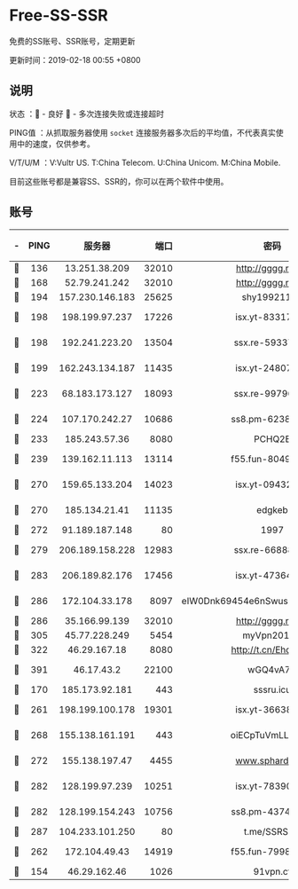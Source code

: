 # Free-SS-SSR

免费的SS账号、SSR账号，定期更新

更新时间：2019-02-18 00:55 +0800

## 说明

状态     ：🙂 - 良好 🙁 - 多次连接失败或连接超时

PING值   ：从抓取服务器使用 `socket` 连接服务器多次后的平均值，不代表真实使用中的速度，仅供参考。

V/T/U/M  ：V:Vultr US. T:China Telecom. U:China Unicom. M:China Mobile.

目前这些账号都是兼容SS、SSR的，你可以在两个软件中使用。

## 账号

|-|PING|服务器|端口|密码|加密方式|区域|V/T/U/M|
|:----:|:----:|:-----:|-----:|:----:|:----:|:----:|:----:|
|🙂|136|13.251.38.209|32010|http://gggg.rocks|chacha20|SG|10↑/10↑/9↑/10↑|
|🙂|168|52.79.241.242|32010|http://gggg.rocks|chacha20|KR|9↑/9↑/9↑/8↑|
|🙂|194|157.230.146.183|25625|shy19921124|rc4-md5|US|10↑/9↑/8↑/9↑|
|🙂|198|198.199.97.237|17226|isx.yt-83317505|aes-256-cfb|US|5↑/5↑/5↑/5↑|
|🙂|198|192.241.223.20|13504|ssx.re-59337891|aes-256-cfb|US|7↑/7↑/6↑/7↑|
|🙂|199|162.243.134.187|11435|isx.yt-24807418|aes-256-cfb|US|5↑/5↑/5↑/5↑|
|🙂|223|68.183.173.127|18093|ssx.re-99796955|aes-256-cfb|US|7↑/7↑/6↑/7↑|
|🙂|224|107.170.242.27|10686|ss8.pm-62386550|aes-256-cfb|US|10↑/10↑/9↑/10↑|
|🙂|233|185.243.57.36|8080|PCHQ2E|rc4-md5|US|9↑/9↑/8↑/9↑|
|🙂|239|139.162.11.113|13114|f55.fun-80490883|aes-256-cfb|SG|10↑/10↑/9↑/10↑|
|🙂|270|159.65.133.204|14023|isx.yt-09432950|aes-256-cfb|SG|5↑/5↑/5↑/5↑|
|🙂|270|185.134.21.41|11135|edgkeb|aes-256-cfb|GB|10↑/10↑/10↑/10↑|
|🙂|272|91.189.187.148|80|1997|chacha20|US|8↑/8↑/8↑/8↑|
|🙂|279|206.189.158.228|12983|ssx.re-66888267|aes-256-cfb|SG|7↑/7↑/6↑/7↑|
|🙂|283|206.189.82.176|17456|isx.yt-47364283|aes-256-cfb|SG|5↑/5↑/5↑/5↑|
|🙂|286|172.104.33.178|8097|eIW0Dnk69454e6nSwuspv9DmS201tQ0D|aes-256-cfb|SG|10↑/10↑/10↑/10↑|
|🙂|286|35.166.99.139|32010|http://gggg.rocks|chacha20|US|10↑/10↑/10↑/10↑|
|🙂|305|45.77.228.249|5454|myVpn2019[]|rc4-md5|GB|10↑/10↑/10↑/10↑|
|🙂|322|46.29.167.18|8080|http://t.cn/EhdmTxe|rc4-md5|RU|10↑/10↑/10↑/10↑|
|🙂|391|46.17.43.2|22100|wGQ4vA7D|aes-256-gcm|RU|5↓/10↑/10↑/10↑|
|🙂|170|185.173.92.181|443|sssru.icu|rc4-md5|RU|10↑/10↑/10↑/10↑|
|🙂|261|198.199.100.178|19301|isx.yt-36638945|aes-256-cfb|US|5↑/5↑/5↑/5↑|
|🙂|268|155.138.161.191|443|oiECpTuVmLLxk4Ts|aes-256-cfb|US|9↑/10↑/10↑/10↑|
|🙂|272|155.138.197.47|4455|www.sphard.com|aes-256-cfb|US|7↑/9↑/9↑/10↑|
|🙂|282|128.199.97.239|10251|isx.yt-78390811|aes-256-cfb|SG|5↑/5↑/5↑/5↑|
|🙂|282|128.199.154.243|10756|ss8.pm-43747025|aes-256-cfb|SG|10↑/10↑/9↑/10↑|
|🙂|287|104.233.101.250|80|t.me/SSRSUB|rc4-md5|CA|10↑/10↑/10↑/10↑|
|🙂|262|172.104.49.43|14919|f55.fun-79987734|aes-256-cfb|SG|10↑/10↑/9↑/10↑|
|🙁|154|46.29.162.46|1026|91vpn.cf|rc4-md5|RU|8↓/9↑/8↑/10↑|
